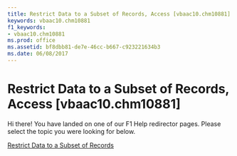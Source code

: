 ```yaml
---
title: Restrict Data to a Subset of Records, Access [vbaac10.chm10881]
keywords: vbaac10.chm10881
f1_keywords:
- vbaac10.chm10881
ms.prod: office
ms.assetid: bf8dbb81-de7e-46cc-b667-c923221634b3
ms.date: 06/08/2017
---
```



# Restrict Data to a Subset of Records, Access [vbaac10.chm10881]

Hi there! You have landed on one of our F1 Help redirector pages. Please select the topic you were looking for below.

[Restrict Data to a Subset of Records](http://msdn.microsoft.com/library/f3310e1f-9987-785a-9ae2-a2eb375a35c2%28Office.15%29.aspx)

